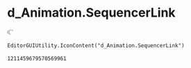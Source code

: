 # d_Animation.SequencerLink
![](/img/d_Animation.SequencerLink.png)

``` CSharp
EditorGUIUtility.IconContent("d_Animation.SequencerLink")
```
```
1211459679570569961
```
